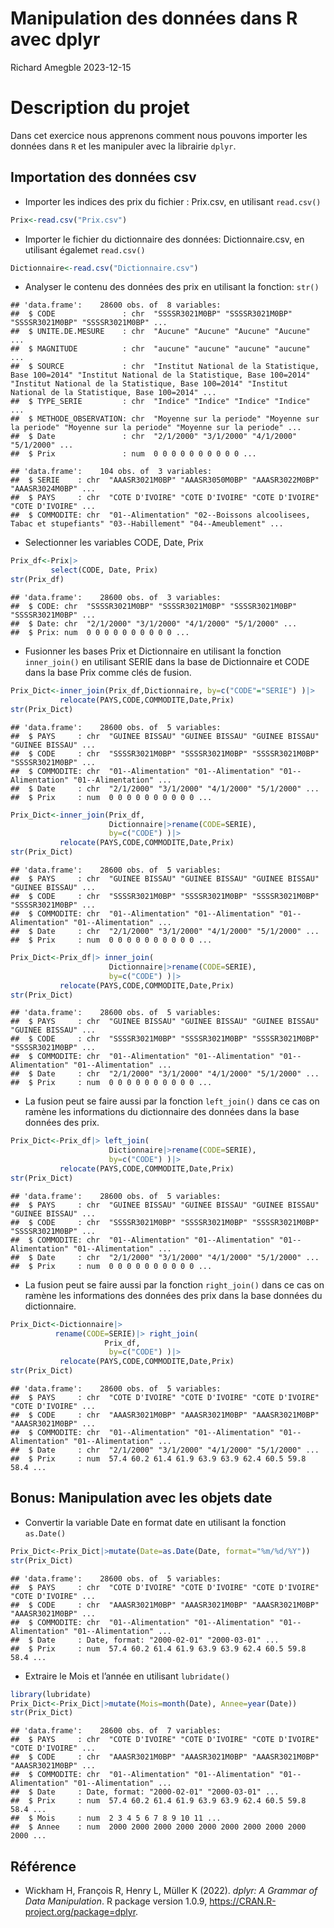 Manipulation des données dans R avec dplyr
================
Richard Amegble
2023-12-15

# Description du projet

Dans cet exercice nous apprenons comment nous pouvons importer les
données dans `R` et les manipuler avec la librairie `dplyr`.

## Importation des données csv

- Importer les indices des prix du fichier : Prix.csv, en utilisant
  `read.csv()`

``` r
Prix<-read.csv("Prix.csv")
```

- Importer le fichier du dictionnaire des données: Dictionnaire.csv, en
  utilisant égalemet `read.csv()`

``` r
Dictionnaire<-read.csv("Dictionnaire.csv")
```

- Analyser le contenu des données des prix en utilisant la fonction:
  `str()`

<!-- -->

    ## 'data.frame':    28600 obs. of  8 variables:
    ##  $ CODE               : chr  "SSSSR3021M0BP" "SSSSR3021M0BP" "SSSSR3021M0BP" "SSSSR3021M0BP" ...
    ##  $ UNITE.DE.MESURE    : chr  "Aucune" "Aucune" "Aucune" "Aucune" ...
    ##  $ MAGNITUDE          : chr  "aucune" "aucune" "aucune" "aucune" ...
    ##  $ SOURCE             : chr  "Institut National de la Statistique, Base 100=2014" "Institut National de la Statistique, Base 100=2014" "Institut National de la Statistique, Base 100=2014" "Institut National de la Statistique, Base 100=2014" ...
    ##  $ TYPE_SERIE         : chr  "Indice" "Indice" "Indice" "Indice" ...
    ##  $ METHODE_OBSERVATION: chr  "Moyenne sur la periode" "Moyenne sur la periode" "Moyenne sur la periode" "Moyenne sur la periode" ...
    ##  $ Date               : chr  "2/1/2000" "3/1/2000" "4/1/2000" "5/1/2000" ...
    ##  $ Prix               : num  0 0 0 0 0 0 0 0 0 0 ...

    ## 'data.frame':    104 obs. of  3 variables:
    ##  $ SERIE    : chr  "AAASR3021M0BP" "AAASR3050M0BP" "AAASR3022M0BP" "AAASR3024M0BP" ...
    ##  $ PAYS     : chr  "COTE D'IVOIRE" "COTE D'IVOIRE" "COTE D'IVOIRE" "COTE D'IVOIRE" ...
    ##  $ COMMODITE: chr  "01--Alimentation" "02--Boissons alcoolisees, Tabac et stupefiants" "03--Habillement" "04--Ameublement" ...

- Selectionner les variables CODE, Date, Prix

``` r
Prix_df<-Prix|>
         select(CODE, Date, Prix)
str(Prix_df)
```

    ## 'data.frame':    28600 obs. of  3 variables:
    ##  $ CODE: chr  "SSSSR3021M0BP" "SSSSR3021M0BP" "SSSSR3021M0BP" "SSSSR3021M0BP" ...
    ##  $ Date: chr  "2/1/2000" "3/1/2000" "4/1/2000" "5/1/2000" ...
    ##  $ Prix: num  0 0 0 0 0 0 0 0 0 0 ...

- Fusionner les bases Prix et Dictionnaire en utilisant la fonction
  `inner_join()` en utilisant SERIE dans la base de Dictionnaire et CODE
  dans la base Prix comme clés de fusion.

``` r
Prix_Dict<-inner_join(Prix_df,Dictionnaire, by=c("CODE"="SERIE") )|>
           relocate(PAYS,CODE,COMMODITE,Date,Prix)
str(Prix_Dict)
```

    ## 'data.frame':    28600 obs. of  5 variables:
    ##  $ PAYS     : chr  "GUINEE BISSAU" "GUINEE BISSAU" "GUINEE BISSAU" "GUINEE BISSAU" ...
    ##  $ CODE     : chr  "SSSSR3021M0BP" "SSSSR3021M0BP" "SSSSR3021M0BP" "SSSSR3021M0BP" ...
    ##  $ COMMODITE: chr  "01--Alimentation" "01--Alimentation" "01--Alimentation" "01--Alimentation" ...
    ##  $ Date     : chr  "2/1/2000" "3/1/2000" "4/1/2000" "5/1/2000" ...
    ##  $ Prix     : num  0 0 0 0 0 0 0 0 0 0 ...

``` r
Prix_Dict<-inner_join(Prix_df,
                      Dictionnaire|>rename(CODE=SERIE), 
                      by=c("CODE") )|>
           relocate(PAYS,CODE,COMMODITE,Date,Prix)
str(Prix_Dict)
```

    ## 'data.frame':    28600 obs. of  5 variables:
    ##  $ PAYS     : chr  "GUINEE BISSAU" "GUINEE BISSAU" "GUINEE BISSAU" "GUINEE BISSAU" ...
    ##  $ CODE     : chr  "SSSSR3021M0BP" "SSSSR3021M0BP" "SSSSR3021M0BP" "SSSSR3021M0BP" ...
    ##  $ COMMODITE: chr  "01--Alimentation" "01--Alimentation" "01--Alimentation" "01--Alimentation" ...
    ##  $ Date     : chr  "2/1/2000" "3/1/2000" "4/1/2000" "5/1/2000" ...
    ##  $ Prix     : num  0 0 0 0 0 0 0 0 0 0 ...

``` r
Prix_Dict<-Prix_df|> inner_join(
                      Dictionnaire|>rename(CODE=SERIE), 
                      by=c("CODE") )|>
           relocate(PAYS,CODE,COMMODITE,Date,Prix)
str(Prix_Dict)
```

    ## 'data.frame':    28600 obs. of  5 variables:
    ##  $ PAYS     : chr  "GUINEE BISSAU" "GUINEE BISSAU" "GUINEE BISSAU" "GUINEE BISSAU" ...
    ##  $ CODE     : chr  "SSSSR3021M0BP" "SSSSR3021M0BP" "SSSSR3021M0BP" "SSSSR3021M0BP" ...
    ##  $ COMMODITE: chr  "01--Alimentation" "01--Alimentation" "01--Alimentation" "01--Alimentation" ...
    ##  $ Date     : chr  "2/1/2000" "3/1/2000" "4/1/2000" "5/1/2000" ...
    ##  $ Prix     : num  0 0 0 0 0 0 0 0 0 0 ...

- La fusion peut se faire aussi par la fonction `left_join()` dans ce
  cas on ramène les informations du dictionnaire des données dans la
  base données des prix.

``` r
Prix_Dict<-Prix_df|> left_join(
                      Dictionnaire|>rename(CODE=SERIE), 
                      by=c("CODE") )|>
           relocate(PAYS,CODE,COMMODITE,Date,Prix)
str(Prix_Dict)
```

    ## 'data.frame':    28600 obs. of  5 variables:
    ##  $ PAYS     : chr  "GUINEE BISSAU" "GUINEE BISSAU" "GUINEE BISSAU" "GUINEE BISSAU" ...
    ##  $ CODE     : chr  "SSSSR3021M0BP" "SSSSR3021M0BP" "SSSSR3021M0BP" "SSSSR3021M0BP" ...
    ##  $ COMMODITE: chr  "01--Alimentation" "01--Alimentation" "01--Alimentation" "01--Alimentation" ...
    ##  $ Date     : chr  "2/1/2000" "3/1/2000" "4/1/2000" "5/1/2000" ...
    ##  $ Prix     : num  0 0 0 0 0 0 0 0 0 0 ...

- La fusion peut se faire aussi par la fonction `right_join()` dans ce
  cas on ramène les informations des données des prix dans la base
  données du dictionnaire.

``` r
Prix_Dict<-Dictionnaire|>
          rename(CODE=SERIE)|> right_join(
                     Prix_df, 
                      by=c("CODE") )|>
           relocate(PAYS,CODE,COMMODITE,Date,Prix)
str(Prix_Dict)
```

    ## 'data.frame':    28600 obs. of  5 variables:
    ##  $ PAYS     : chr  "COTE D'IVOIRE" "COTE D'IVOIRE" "COTE D'IVOIRE" "COTE D'IVOIRE" ...
    ##  $ CODE     : chr  "AAASR3021M0BP" "AAASR3021M0BP" "AAASR3021M0BP" "AAASR3021M0BP" ...
    ##  $ COMMODITE: chr  "01--Alimentation" "01--Alimentation" "01--Alimentation" "01--Alimentation" ...
    ##  $ Date     : chr  "2/1/2000" "3/1/2000" "4/1/2000" "5/1/2000" ...
    ##  $ Prix     : num  57.4 60.2 61.4 61.9 63.9 63.9 62.4 60.5 59.8 58.4 ...

## Bonus: Manipulation avec les objets date

- Convertir la variable Date en format date en utilisant la fonction
  `as.Date()`

``` r
Prix_Dict<-Prix_Dict|>mutate(Date=as.Date(Date, format="%m/%d/%Y"))
str(Prix_Dict)
```

    ## 'data.frame':    28600 obs. of  5 variables:
    ##  $ PAYS     : chr  "COTE D'IVOIRE" "COTE D'IVOIRE" "COTE D'IVOIRE" "COTE D'IVOIRE" ...
    ##  $ CODE     : chr  "AAASR3021M0BP" "AAASR3021M0BP" "AAASR3021M0BP" "AAASR3021M0BP" ...
    ##  $ COMMODITE: chr  "01--Alimentation" "01--Alimentation" "01--Alimentation" "01--Alimentation" ...
    ##  $ Date     : Date, format: "2000-02-01" "2000-03-01" ...
    ##  $ Prix     : num  57.4 60.2 61.4 61.9 63.9 63.9 62.4 60.5 59.8 58.4 ...

- Extraire le Mois et l’année en utilisant `lubridate()`

``` r
library(lubridate)
Prix_Dict<-Prix_Dict|>mutate(Mois=month(Date), Annee=year(Date))
str(Prix_Dict)
```

    ## 'data.frame':    28600 obs. of  7 variables:
    ##  $ PAYS     : chr  "COTE D'IVOIRE" "COTE D'IVOIRE" "COTE D'IVOIRE" "COTE D'IVOIRE" ...
    ##  $ CODE     : chr  "AAASR3021M0BP" "AAASR3021M0BP" "AAASR3021M0BP" "AAASR3021M0BP" ...
    ##  $ COMMODITE: chr  "01--Alimentation" "01--Alimentation" "01--Alimentation" "01--Alimentation" ...
    ##  $ Date     : Date, format: "2000-02-01" "2000-03-01" ...
    ##  $ Prix     : num  57.4 60.2 61.4 61.9 63.9 63.9 62.4 60.5 59.8 58.4 ...
    ##  $ Mois     : num  2 3 4 5 6 7 8 9 10 11 ...
    ##  $ Annee    : num  2000 2000 2000 2000 2000 2000 2000 2000 2000 2000 ...

## Référence

- Wickham H, François R, Henry L, Müller K (2022). *dplyr: A Grammar of
  Data Manipulation*. R package version 1.0.9,
  <https://CRAN.R-project.org/package=dplyr>.
